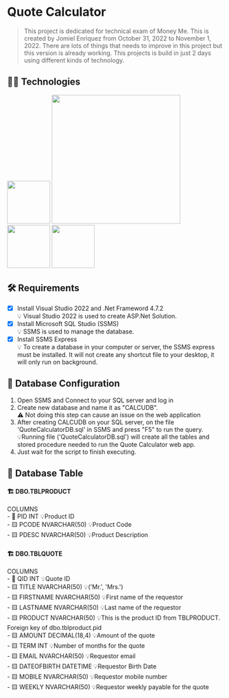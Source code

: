 # Quote Calculator
>This project is dedicated for technical exam of Money Me. This is created by Jomiel Enriquez from October 31, 2022 to November 1, 2022. There are lots of things that needs to improve in this project but this version is already working. This projects is build in just 2 days using different kinds of technology.

## :technologist: Technologies
<p float="left">
  <img src="https://venturebeat.com/wp-content/uploads/2015/10/Microsoft_.NET_Logo.svg_.png?w=1200&strip=all" width="100" />
  <img src="https://www.freepnglogos.com/uploads/html5-logo-png/html5-logo-devextreme-multi-purpose-controls-html-javascript-3.png" width="300" /> 
  <img src="https://user-images.githubusercontent.com/77730490/199245570-14b109d0-efda-4cdb-bf55-f4c21503c1de.png" width="100" /> 
  <img src="https://static.wikia.nocookie.net/logopedia/images/e/ec/Microsoft_Visual_Studio_2022.svg/revision/latest/scale-to-width-down/250?cb=20211027141551" width="100" /> 
</p>

## :hammer_and_wrench: Requirements
- [x] Install Visual Studio 2022 and .Net Frameword 4.7.2
   <br/> :bulb: Visual Studio 2022 is used to create ASP.Net Solution.
- [x] Install Microsoft SQL Studio (SSMS)
   <br/> :bulb: SSMS is used to manage the database.
- [x] Install SSMS Express
   <br/> :bulb: To create a database in your computer or server, the SSMS express must be installed. It will not create any shortcut file to your desktop, it will only run on background.

## 🔧 Database Configuration
1. Open SSMS and Connect to your SQL server and log in
2. Create new database and name it as "CALCUDB".
<br/>  ⚠️ Not doing this step can cause an issue on the web application
4. After creating CALCUDB on your SQL server, on the file 'QuoteCalculatorDB.sql' in SSMS and press "F5" to run the query.
<br/>  💡Running file ('QuoteCalculatorDB.sql') will create all the tables and stored procedure needed to run the Quote Calculator web app.
5. Just wait for the script to finish executing.

## 🚧 Database Table
   #### 🏗️ DBO.TBLPRODUCT
   COLUMNS
   <br/> - 🔑 PID   INT   💡Product ID
   <br/> - 🟨 PCODE NVARCHAR(50) 💡Product Code
   <br/> - 🟨 PDESC NVARCHAR(50) 💡Product Description 
   <br/>
   
   
   #### 🏗️ DBO.TBLQUOTE
   COLUMNS
   <br/> - 🔑 QID   INT   💡Quote ID
   <br/> - 🟨 TITLE NVARCHAR(50) 💡('Mr.', 'Mrs.')
   <br/> - 🟨 FIRSTNAME NVARCHAR(50) 💡First name of the requestor
   <br/> - 🟨 LASTNAME NVARCHAR(50) 💡Last name of the requestor
   <br/> - 🟨 PRODUCT NVARCHAR(50) 💡This is the product ID from TBLPRODUCT. Foreign key of dbo.tblproduct.pid
   <br/> - 🟨 AMOUNT DECIMAL(18,4) 💡Amount of the quote
   <br/> - 🟨 TERM INT 💡Number of months for the quote
   <br/> - 🟨 EMAIL NVARCHAR(50) 💡Requestor email
   <br/> - 🟨 DATEOFBIRTH DATETIME 💡Requestor Birth Date
   <br/> - 🟨 MOBILE NVARCHAR(50) 💡Requestor mobile number
   <br/> - 🟨 WEEKLY NVARCHAR(50) 💡Requestor weekly payable for the quote




